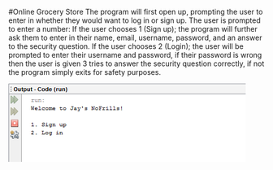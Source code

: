 #Online Grocery Store
The program will first open up, prompting the user to enter in whether they would want to log in or sign up. 
The user is prompted to enter a number:
  If the user chooses 1 (Sign up);  the program will further ask them to enter in their name, email, username, password, and an answer to the security question. 
  If the user chooses 2 (Login); the user will be prompted to enter their username and password, if their password is wrong then the user is given 3 tries to answer the security     question correctly, if not the program simply exits for safety purposes.
  
![](Images/Welcome.png)

